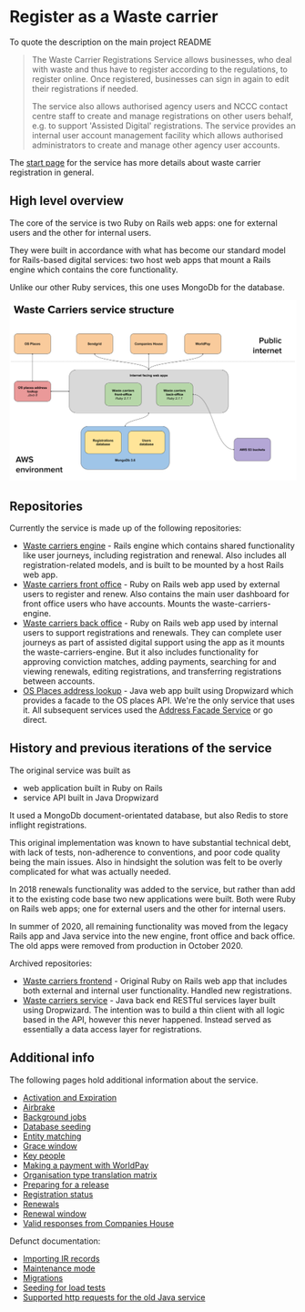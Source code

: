 # Register as a Waste carrier

To quote the description on the main project README

> The Waste Carrier Registrations Service allows businesses, who deal with waste and thus have to register according to the regulations, to register online. Once registered, businesses can sign in again to edit their registrations if needed.
>
> The service also allows authorised agency users and NCCC contact centre staff to create and manage registrations on other users behalf, e.g. to support 'Assisted Digital' registrations. The service provides an internal user account management facility which allows authorised administrators to create and manage other agency user accounts.

The [start page](https://www.gov.uk/waste-carrier-or-broker-registration) for the service has more details about waste carrier registration in general.

## High level overview

The core of the service is two Ruby on Rails web apps: one for external users and the other for internal users.

They were built in accordance with what has become our standard model for Rails-based digital services: two host web apps that mount a Rails engine which contains the core functionality.

Unlike our other Ruby services, this one uses MongoDb for the database.

<img src="wcr-service-structure-2021-04-11.svg" alt="Waste carriers service structure" style="width: 600px;"/>

## Repositories

Currently the service is made up of the following repositories:

- [Waste carriers engine](https://github.com/DEFRA/waste-carriers-engine) - Rails engine which contains shared functionality like user journeys, including registration and renewal. Also includes all registration-related models, and is built to be mounted by a host Rails web app.
- [Waste carriers front office](https://github.com/DEFRA/waste-carriers-front-office) - Ruby on Rails web app used by external users to register and renew. Also contains the main user dashboard for front office users who have accounts. Mounts the waste-carriers-engine.
- [Waste carriers back office](https://github.com/DEFRA/waste-carriers-back-office) - Ruby on Rails web app used by internal users to support registrations and renewals. They can complete user journeys as part of assisted digital support using the app as it mounts the waste-carriers-engine. But it also includes functionality for approving conviction matches, adding payments, searching for and viewing renewals, editing registrations, and transferring registrations between accounts.
- [OS Places address lookup](https://github.com/DEFRA/os-places-address-lookup) - Java web app built using Dropwizard which provides a facade to the OS places API. We're the only service that uses it. All subsequent services used the [Address Facade Service](https://github.com/DEFRA/ea-address-facade) or go direct.

## History and previous iterations of the service

The original service was built as

- web application built in Ruby on Rails
- service API built in Java Dropwizard

It used a MongoDb document-orientated database, but also Redis to store inflight registrations.

This original implementation was known to have substantial technical debt, with lack of tests, non-adherence to conventions, and poor code quality being the main issues. Also in hindsight the solution was felt to be overly complicated for what was actually needed.

In 2018 renewals functionality was added to the service, but rather than add it to the existing code base two new applications were built. Both were Ruby on Rails web apps; one for external users and the other for internal users.

In summer of 2020, all remaining functionality was moved from the legacy Rails app and Java service into the new engine, front office and back office. The old apps were removed from production in October 2020.

Archived repositories:

- [Waste carriers frontend](https://github.com/DEFRA/waste-carriers-frontend) - Original Ruby on Rails web app that includes both external and internal user functionality. Handled new registrations.
- [Waste carriers service](https://github.com/DEFRA/waste-carriers-service) - Java back end RESTful services layer built using Dropwizard. The intention was to build a thin client with all logic based in the API, however this never happened. Instead served as essentially a data access layer for registrations.

## Additional info

The following pages hold additional information about the service.

- [Activation and Expiration](activation_expiration.md)
- [Airbrake](airbrake.md)
- [Background jobs](background_jobs.md)
- [Database seeding](database_seeding.md)
- [Entity matching](entity_matching.md)
- [Grace window](grace_window.md)
- [Key people](key_people.md)
- [Making a payment with WorldPay](payment_with_worldpay.md)
- [Organisation type translation matrix](org_type_matrix.md)
- [Preparing for a release](preparing_for_a_release.md)
- [Registration status](registration_status.md)
- [Renewals](renewals.md)
- [Renewal window](renewal_window.md)
- [Valid responses from Companies House](companies_house_responses.md)

Defunct documentation:

- [Importing IR records](defunct/importing_ir_records.md)
- [Maintenance mode](defunct/maintenance_mode.md)
- [Migrations](defunct/migrations)
- [Seeding for load tests](defunct/seeding_for_load_tests.md)
- [Supported http requests for the old Java service](defunct/supported_http_requests.md)
